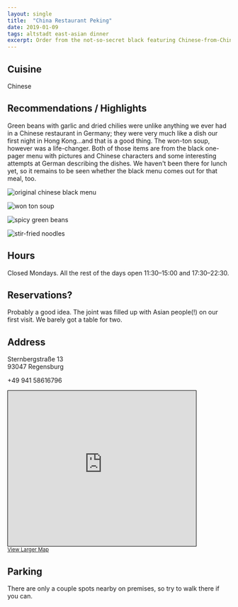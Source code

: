 ```yaml
---
layout: single
title:  "China Restaurant Peking"
date: 2019-01-09
tags: altstadt east-asian dinner
excerpt: Order from the not-so-secret black featuring Chinese-from-China dishes.
---
```


## Cuisine ##
Chinese

## Recommendations / Highlights ##
Green beans with garlic and dried chilies were unlike anything we ever had in a Chinese restaurant in Germany; they were very much like a dish our first night in Hong Kong...and that is a good thing.  The won-ton soup, however was a life-changer.  Both of those items are from the black one-pager menu with pictures and Chinese characters and some interesting attempts at German describing the dishes.  We haven't been there for lunch yet, so it remains to be seen whether the black menu comes out for that meal, too.

![original chinese black menu](assets/peking/IMG_4794.JPG)

![won ton soup](assets/peking/IMG_4795.JPG)

![spicy green beans](assets/peking/IMG_4796.JPG)

![stir-fried noodles](assets/peking/IMG_4797.JPG)





## Hours ##
Closed Mondays.  All the rest of the days open 11:30–15:00 and 17:30–22:30.

## Reservations? ##
Probably a good idea.  The joint was filled up with Asian people(!) on our first visit.  We barely got a table for two.

## Address ##
Sternbergstraße 13<br/>
93047 Regensburg

+49 941 58616796


<iframe width="425" height="350" frameborder="0" scrolling="no" marginheight="0" marginwidth="0" src="https://www.openstreetmap.org/export/embed.html?bbox=12.104286253452301%2C49.0118657180479%2C12.106539309024813%2C49.01314293036493&amp;layer=mapnik&amp;marker=49.012504328302256%2C12.105412781238556" style="border: 1px solid black"></iframe><br/><small><a href="https://www.openstreetmap.org/?mlat=49.01250&amp;mlon=12.10541#map=19/49.01250/12.10541">View Larger Map</a></small>

## Parking ##
There are only a couple spots nearby on premises, so try to walk there if you can.


